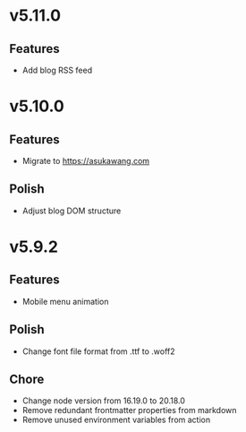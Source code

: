 # v5.11.0

## Features
- Add blog RSS feed

# v5.10.0

## Features
- Migrate to https://asukawang.com

## Polish
- Adjust blog DOM structure

# v5.9.2

## Features

- Mobile menu animation

## Polish

- Change font file format from .ttf to .woff2

## Chore

- Change node version from 16.19.0 to 20.18.0
- Remove redundant frontmatter properties from markdown
- Remove unused environment variables from action
